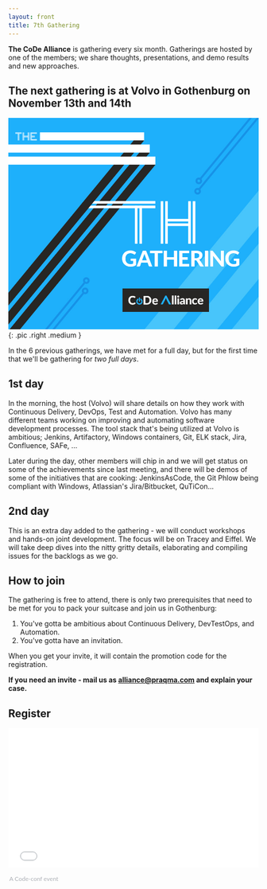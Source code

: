 ```yaml
---
layout: front
title: 7th Gathering
---
```


**The CoDe Alliance** is gathering every six month. Gatherings are hosted by one of the members; we share thoughts, presentations, and demo results and new approaches.

## The next gathering is at Volvo in Gothenburg on November 13th and 14th

![Alliance Chat](/images/7th-gathering-v3.jpg){: .pic .right .medium }

In the 6 previous gatherings, we have met for a full day, but for the first time that we'll be gathering for _two full days_.

## 1st day

In the morning, the host (Volvo) will share details on how they work with Continuous Delivery, DevOps, Test and Automation. Volvo has many different teams working on improving and automating software development processes. The tool stack that's being utilized at Volvo is ambitious; Jenkins, Artifactory, Windows containers, Git, ELK stack, Jira, Confluence, SAFe, ...

Later during the day, other members will chip in and we will get status on some of the achievements since last meeting, and there will be demos of some of the initiatives that are cooking: JenkinsAsCode, the Git Phlow being compliant with Windows, Atlassian's Jira/Bitbucket, QuTiCon...

## 2nd day

This is an extra day added to the gathering - we will conduct workshops and hands-on joint development. The focus will be on Tracey and Eiffel. We will take deep dives into the nitty gritty details, elaborating and compiling issues for the backlogs as we go.

## How to join

The gathering is free to attend, there is only two prerequisites that need to be met for you to pack your suitcase and join us in Gothenburg:

1. You've gotta be ambitious about Continuous Delivery, DevTestOps, and Automation.
2. You've gotta have an invitation.

When you get your invite, it will contain the promotion code for the registration.

**If you need an invite - mail us as [alliance@praqma.com](mailto:alliance@praqma.com) and explain your case.**

## Register

<div style="width:100%; text-align:left;"><iframe src="//eventbrite.co.uk/tickets-external?eid=37122456266&ref=etckt" frameborder="0" height="280" width="100%" vspace="0" hspace="0" marginheight="5" marginwidth="5" scrolling="auto" allowtransparency="true"></iframe><div style="font-family: 'Lato', Helvetica, Arial; font-size:12px; padding:10px 0 5px; margin:2px; width:100%; text-align:left;" ><a class="powered-by-eb" style="color: #ADB0B6; text-decoration: none;" target="_blank" href="http://www.code-conf.com/code-alliance-seven/">A Code-conf event</a></div></div>
